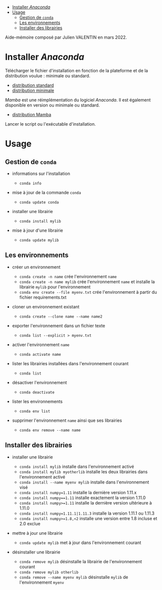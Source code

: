 
- [Installer *Anaconda*](#installer-anaconda)
- [Usage](#usage)
  - [Gestion de `conda`](#gestion-de-conda)
  - [Les environnements](#les-environnements)
  - [Installer des librairies](#installer-des-librairies)

Aide-mémoire composé par Julien VALENTIN en mars 2022.

# Installer *Anaconda*

Télécharger le fichier d'installation en fonction de la plateforme et de la distribution voulue : minimale ou standard.
- [distribution standard](https://www.anaconda.com/products/individual)
- [distribution minimale](https://docs.conda.io/en/latest/miniconda.html)

*Mamba* est une réimplémentation du logiciel *Anaconda*. Il est également disponible en version ou minimale ou standard.
- [distribution Mamba](https://github.com/mamba-org/mamba)

Lancer le script ou l'exécutable d'installation.

# Usage

## Gestion de `conda`

- informations sur l'installation
    - `conda info`

- mise à jour de la commande `conda`
    - `conda update conda`

- installer une librairie
    - `conda install mylib`

- mise à jour d'une librairie
    - `conda update mylib`

## Les environnements

- créer un environnement
    - `conda create -n name` crée l'environnement `name`
    - `conda create -n name mylib` crée l'environnement `name` et installe la librairie `mylib` pour l'environnement
    - `conda env create --file myenv.txt` crée l'environnement à partir du fichier requirements.txt

- cloner un environnement existant
    - `conda create --clone name --name name2`

- exporter l'environnement dans un fichier texte
    - `conda list --explicit > myenv.txt`

- activer l'environnement `name`
    - `conda activate name`

- lister les librairies installées dans l'environnement courant
    - `conda list`

- désactiver l'environnement
    - `conda deactivate`

- lister les environnements
    - `conda env list`

- supprimer l'environnement `name` ainsi que ses librairies
    - `conda env remove --name name`

## Installer des librairies

- installer une librairie
    - `conda install mylib` installe dans l'environnement activé
    - `conda install mylib myotherlib` installe les deux librairies dans l'environnement activé
    - `conda install --name myenv mylib` installe dans l'environnement visé
    - `conda install numpy=1.11` installe la dernière version 1.11.x
    - `conda install numpy==1.11` installe exactement la version 1.11.0
    - `conda install numpy>=1.11` installe la dernière version ultérieure à 1.11.0
    - `conda install numpy=1.11.1|1.11.3` installe la version 1.11.1 ou 1.11.3
    - `conda install numpy>=1.8,<2` installe une version entre 1.8 incluse et 2.0 exclue

- mettre à jour une librairie
    - `conda update mylib` met à jour dans l'environnement courant

- désinstaller une librairie
    - `conda remove mylib` désinstalle la librairie de l'environnement courant
    - `conda remove mylib otherlib`
    - `conda remove --name myenv mylib` désinstalle `mylib` de l'environnement `myenv`